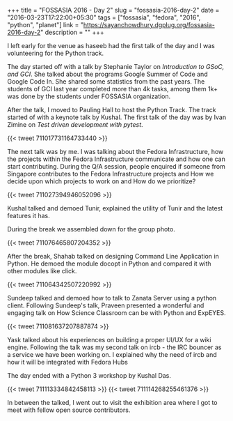 +++
title = "FOSSASIA 2016 - Day 2"
slug = "fossasia-2016-day-2"
date = "2016-03-23T17:22:00+05:30"
tags = ["fossasia", "fedora", "2016", "python", "planet"]
link = "https://sayanchowdhury.dgplug.org/fossasia-2016-day-2"
description = ""
+++

I left early for the venue as haseeb had the first talk of the day and I was
volunteering for the Python track.

The day started off with a talk by Stephanie Taylor on _Introduction to GSoC,
and GCI_. She talked about the programs Google Summer of Code and Google Code
In. She shared some statistics from the past years. The students of GCI last
year completed more than 4k tasks, among them 1k+ was done by the students
under FOSSASIA organization.

After the talk, I moved to Pauling Hall to host the Python Track. The track
started of with a keynote talk by Kushal. The first talk of the day was by Ivan
Zimine on _Test driven development with pytest_.

{{< tweet 711017731164733440 >}}

The next talk was by me. I was talking about the Fedora Infrastructure, how the
projects within the Fedora Infrastructure communicate and how one can start
contributing. During the Q/A session, people enquired if someone from Singapore
contributes to the Fedora Infrastructure projects and How we decide upon which
projects to work on and How do we prioritize?

{{< tweet 711027394946052096 >}}

Kushal talked and demoed Tunir, explained the utility of Tunir and the latest
features it has.

During the break we assembled down for the group photo.

{{< tweet 711076465807204352 >}}

After the break, Shahab talked on designing Command Line Application in Python.
He demoed the module docopt in Python and compared it with other modules like
click.

{{< tweet 711064342507220992 >}}

Sundeep talked and demoed how to talk to Zanata Server using a python client.
Following Sundeep's talk, Praveen presented a wonderful and engaging talk on
How Science Classroom can be with Python and ExpEYES.

{{< tweet 711081637207887874 >}}

Yask talked about his experiences on building a proper UI/UX for a wiki engine.
Following the talk was my second talk on ircb - the IRC bouncer as a service we
have been working on. I explained why the need of ircb and how it will be
integrated with Fedora Hubs

The day ended with a Python 3 workshop by Kushal Das.

{{< tweet 711113334842458113 >}}
{{< tweet 711114268255461376 >}}

In between the talked, I went out to visit the exhibition area where I got to
meet with fellow open source contributors.
